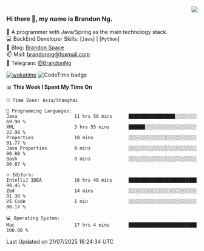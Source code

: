 <img  align="right" src="https://github-readme-stats-brandon0824.vercel.app/api/top-langs/?username=brandon0824&layout=compact">

### Hi there 👋, my name is Brandon Ng.

🌱 A programmer with Java/Spring as the main technology stack.  
💻 BackEnd Developer Skills: [`Java`] | [`Python`]  
📝 Blog: [Brandon Space](https://blog.brandonng.cc)  
📫 Mail: brandonng@foxmail.com  
📰 Telegram: [@BrandonNg](https://t.me/BrandonNg24)  

[![wakatime](https://wakatime.com/badge/user/940cafbf-f9d5-4b24-9a07-19bb072f52bb.svg)](https://wakatime.com/@940cafbf-f9d5-4b24-9a07-19bb072f52bb)
![CodeTime badge](https://img.shields.io/endpoint?style=plastic&url=https%3A%2F%2Fapi.codetime.dev%2Fshield%3Fid%3D128%26project%3D%26in%3D604800000)

<!--START_SECTION:waka-->
📊 **This Week I Spent My Time On** 

```text
🕑︎ Time Zone: Asia/Shanghai

💬 Programming Languages: 
Java                     11 hrs 56 mins      █████████████████░░░░░░░░   69.90 % 
XML                      3 hrs 55 mins       ██████░░░░░░░░░░░░░░░░░░░   22.98 % 
Properties               18 mins             ░░░░░░░░░░░░░░░░░░░░░░░░░   01.77 % 
Java Properties          9 mins              ░░░░░░░░░░░░░░░░░░░░░░░░░   00.88 % 
Bash                     8 mins              ░░░░░░░░░░░░░░░░░░░░░░░░░   00.87 % 

🔥 Editors: 
IntelliJ IDEA            16 hrs 48 mins      █████████████████████████   98.45 % 
Zed                      14 mins             ░░░░░░░░░░░░░░░░░░░░░░░░░   01.38 % 
VS Code                  1 min               ░░░░░░░░░░░░░░░░░░░░░░░░░   00.17 % 

💻 Operating System: 
Mac                      17 hrs 4 mins       █████████████████████████   100.00 % 
```


 Last Updated on 21/07/2025 16:24:34 UTC
<!--END_SECTION:waka-->
